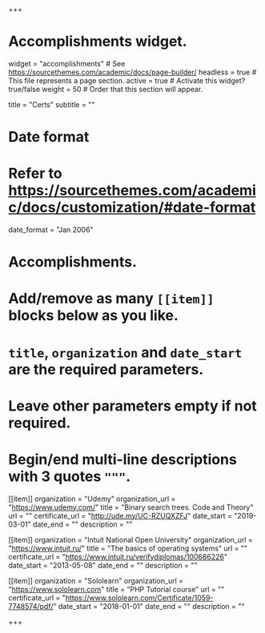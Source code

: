 +++
# Accomplishments widget.
widget = "accomplishments"  # See https://sourcethemes.com/academic/docs/page-builder/
headless = true  # This file represents a page section.
active = true  # Activate this widget? true/false
weight = 50  # Order that this section will appear.

title = "Certs"
subtitle = ""

# Date format
#   Refer to https://sourcethemes.com/academic/docs/customization/#date-format
date_format = "Jan 2006"

# Accomplishments.
#   Add/remove as many `[[item]]` blocks below as you like.
#   `title`, `organization` and `date_start` are the required parameters.
#   Leave other parameters empty if not required.
#   Begin/end multi-line descriptions with 3 quotes `"""`.

[[item]]
  organization = "Udemy"
  organization_url = "https://www.udemy.com/"
  title = "Binary search trees. Code and Theory"
  url = ""
  certificate_url = "http://ude.my/UC-RZUQXZFJ"
  date_start = "2019-03-01"
  date_end = ""
  description = ""

[[item]]
  organization = "Intuit National Open University"
  organization_url = "https://www.intuit.ru/"
  title = "The basics of operating systems"
  url = ""
  certificate_url = "https://www.intuit.ru/verifydiplomas/100686226"
  date_start = "2013-05-08"
  date_end = ""
  description = ""
  
[[item]]
  organization = "Sololearn"
  organization_url = "https://www.sololearn.com"
  title = "PHP Tutorial course"
  url = ""
  certificate_url = "https://www.sololearn.com/Certificate/1059-7748574/pdf/"
  date_start = "2018-01-01"
  date_end = ""
  description = ""

+++
